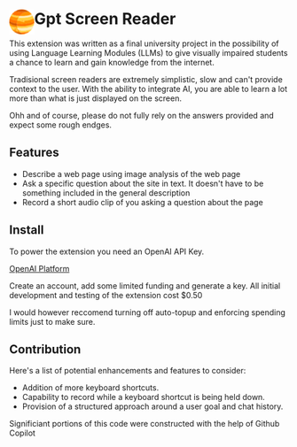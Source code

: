 # <img src="public/icons/icon_48.png" width="45" align="left"> Gpt Screen Reader

This extension was written as a final university project in the possibility of using Language Learning Modules (LLMs) to give visually impaired students a chance to learn and gain knowledge from the internet.

Tradisional screen readers are extremely simplistic, slow and can't provide context to the user. With the ability to integrate AI, you are able to learn a lot more than what is just displayed on the screen.


Ohh and of course, please do not fully rely on the answers provided and expect some rough endges.

## Features

- Describe a web page using image analysis of the web page
- Ask a specific question about the site in text. It doesn't have to be something included in the general description
- Record a short audio clip of you asking a question about the page

## Install

To power the extension you need an OpenAI API Key.

[OpenAI Platform](https://platform.openai.com/)

Create an account, add some limited funding and generate a key.
All initial development and testing of the extension cost $0.50

I would however reccomend turning off auto-topup and enforcing spending limits just to make sure.


## Contribution

 

Here's a list of potential enhancements and features to consider:
- Addition of more keyboard shortcuts.
- Capability to record while a keyboard shortcut is being held down.
- Provision of a structured approach around a user goal and chat history.



Significiant portions of this code were constructed with the help of Github Copilot 

